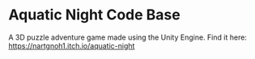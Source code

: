 # Aquatic Night Code Base
A 3D puzzle adventure game made using the Unity Engine.
Find it here: https://nartgnoh1.itch.io/aquatic-night
